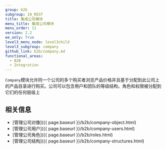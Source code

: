 ```yaml
---
group: b2b
subgroup: 10_REST
title: 集成公司模块
menu_title: 集成公司模块
menu_order: 11
version: 2.2
ee_only: True
level3_menu_node: level3child
level3_subgroup: company
github_link: b2b/company.md
functional_areas:
  - B2B
  - Integration
---
```


`Company`模块允许同一个公司的多个购买者浏览产品价格并且基于分配到此公司上的产品目录进行购买。公司可以包含用户和团队的等级结构，角色和权限被分配到它们的任何层级上

## 相关信息

* [管理公司对像]({{ page.baseurl }}/b2b/company-object.html)
* [管理公司用户]({{ page.baseurl }}/b2b/company-users.html)
* [管理公司角色]({{ page.baseurl }}/b2b/roles.html)
* [管理公司结构]({{ page.baseurl }}/b2b/company-structures.html)
